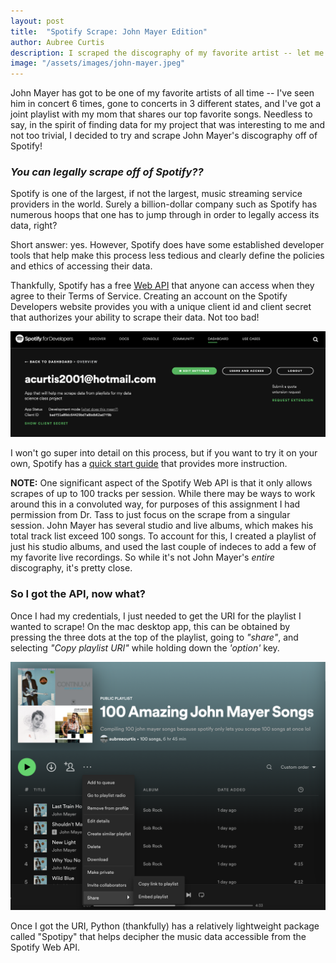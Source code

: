 ```yaml
---
layout: post
title:  "Spotify Scrape: John Mayer Edition"
author: Aubree Curtis
description: I scraped the discography of my favorite artist -- let me show you how I did it!
image: "/assets/images/john-mayer.jpeg"
---
```


John Mayer has got to be one of my favorite artists of all time -- I've seen him in concert 6 times, gone to concerts in 3 different states, and I've got a joint playlist with my mom that shares our top favorite songs. Needless to say, in the spirit of finding data for my project that was interesting to me and not too trivial, I decided to try and scrape John Mayer's discography off of Spotify!

### *You can legally scrape off of Spotify??*

Spotify is one of the largest, if not the largest, music streaming service providers in the world. Surely a billion-dollar company such as Spotify has numerous hoops that one has to jump through in order to legally access its data, right?

Short answer: yes. However, Spotify does have some established developer tools that help make this process less tedious and clearly define the policies and ethics of accessing their data.

Thankfully, Spotify has a free [Web API](https://developer.spotify.com/documentation/web-api/) that anyone can access when they agree to their Terms of Service. Creating an account on the Spotify Developers website provides you with a unique client id and client secret that authorizes your ability to scrape their data. Not too bad!

![Develop](https://raw.githubusercontent.com/acurtis2023/stat386-projects/main/assets/images/SpotifyDevelop.png)

I won't go super into detail on this process, but if you want to try it on  your own, Spotify has a [quick start guide](https://developer.spotify.com/documentation/web-api/quick-start/) that provides more instruction. 

**NOTE:** One significant aspect of the Spotify Web API is that it only allows scrapes of up to 100 tracks per session. While there may be ways to work around this in a convoluted way, for purposes of this assignment I had permission from Dr. Tass to just focus on the scrape from a singular session. John Mayer has several studio and live albums, which makes his total track list exceed 100 songs. To account for this, I created a playlist of just his studio albums, and used the last couple of indeces to add a few of my favorite live recordings. So while it's not John Mayer's *entire* discography, it's pretty close. 

### So I got the API, now what?

Once I had my credentials, I just needed to get the URI for the playlist I wanted to scrape! On the mac desktop app, this can be obtained by pressing the three dots at the top of the playlist, going to *"share"*, and selecting *"Copy playlist URI"* while holding down the *'option'* key. 

![GetURI](https://raw.githubusercontent.com/acurtis2023/stat386-projects/main/assets/images/HowtogetURI.png)

Once I got the URI, Python (thankfully) has a relatively lightweight package called "Spotipy" that helps decipher the music data accessible from the Spotify Web API.




